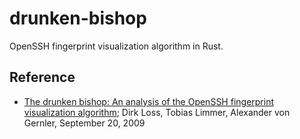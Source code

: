 # drunken-bishop

OpenSSH fingerprint visualization algorithm in Rust.

## Reference

- [The drunken bishop: An analysis of the OpenSSH fingerprint visualization algorithm](http://www.dirk-loss.de/sshvis/drunken_bishop.pdf); Dirk Loss, Tobias Limmer, Alexander von Gernler, September 20, 2009

